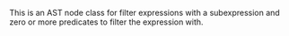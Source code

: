 
This is an AST node class for filter expressions with a subexpression and zero or more predicates to filter the expression with.
